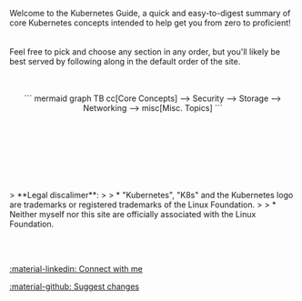 Welcome to the Kubernetes Guide, a quick and easy-to-digest summary of core Kubernetes concepts intended to help get you from zero to proficient!  
<br/><br/>
Feel free to pick and choose any section in any order, but you'll likely be best served by following along in the default order of the site.
<br><br><br>
<center>
``` mermaid
graph TB
    cc[Core Concepts] -->
    Security -->
    Storage -->
    Networking -->
    misc[Misc. Topics]
```
</center>
<br/><br/><br/><br/><br/><br/><br/><br/>
> **Legal discalimer**:  
>  
> 
* "Kubernetes", "K8s" and the Kubernetes logo are trademarks or registered trademarks of the Linux Foundation.  
>  
> * Neither myself nor this site are officially associated with the Linux Foundation. 

<br><br>

[:material-linkedin: Connect with me](https://www.linkedin.com/in/aaronbraundmeier/)

[:material-github: Suggest changes](https://github.com/Braundo/kubernetes-guide)